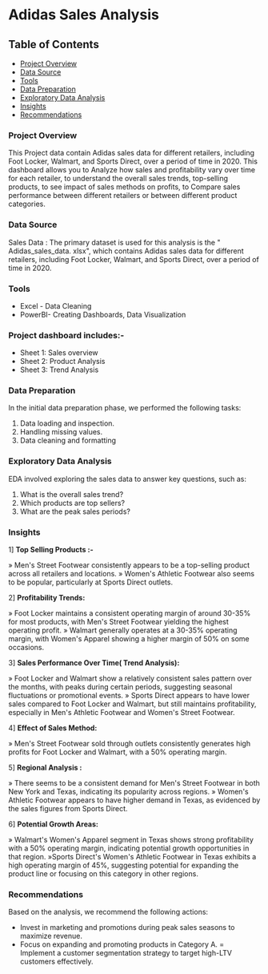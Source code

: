 # Adidas Sales Analysis

## Table of Contents
- [Project Overview](#project-overview)
- [Data Source](#data-source)
- [Tools](#tools)
- [Data Preparation](#data-preparation)
- [Exploratory Data Analysis](#exploratory-data-analysis)
- [Insights](#insights)
- [Recommendations](#recommendations)


### Project Overview

This Project data contain Adidas sales data for different retailers, including Foot Locker, Walmart, and Sports Direct, over a period of time in 2020. 
This dashboard allows you to Analyze how sales and profitability vary over time for each retailer, to understand the overall sales trends, top-selling products, to see impact of sales methods on profits, to Compare sales performance between different retailers or between different product categories.

### Data Source 

Sales Data : The primary dataset is used for this analysis is the " Adidas_sales_data. xlsx", which contains Adidas sales data for different retailers, including Foot Locker, Walmart, and Sports Direct, over a period of time in 2020. 

### Tools 

- Excel - Data Cleaning
- PowerBI- Creating Dashboards, Data Visualization

### Project dashboard includes:-

- Sheet 1: Sales overview
- Sheet 2: Product Analysis 
- Sheet 3: Trend Analysis 

 ### Data Preparation

In the initial data preparation phase, we performed the following tasks:
1. Data loading and inspection.
2. Handling missing values.
3. Data cleaning and formatting

### Exploratory Data Analysis

EDA involved exploring the sales data to answer key questions, such as:
1. What is the overall sales trend?
2. Which products are top sellers?
3. What are the peak sales periods?

### Insights

1] **Top Selling Products :-**

» Men's Street Footwear consistently appears to be a top-selling product across all retailers and locations.
» Women's Athletic Footwear also seems to be popular, particularly at Sports Direct outlets.

2] **Profitability Trends:**

» Foot Locker maintains a consistent operating margin of around 30-35% for most products, with Men's Street Footwear yielding the highest operating profit.
» Walmart generally operates at a 30-35% operating margin, with Women's Apparel showing a higher margin of 50% on some occasions.

3] **Sales Performance Over Time( Trend Analysis):**

» Foot Locker and Walmart show a relatively consistent sales pattern over the months, with peaks during certain periods, suggesting seasonal fluctuations or promotional events.
» Sports Direct appears to have lower sales compared to Foot Locker and Walmart, but still maintains profitability, especially in Men's Athletic Footwear and Women's Street Footwear.

4] **Effect of Sales Method:**

» Men's Street Footwear sold through outlets consistently generates high profits for Foot Locker and Walmart, with a 50% operating margin. 

5] **Regional Analysis :**

» There seems to be a consistent demand for Men's Street Footwear in both New York and Texas, indicating its popularity across regions.
» Women's Athletic Footwear appears to have higher demand in Texas, as evidenced by the sales figures from Sports Direct.

6] **Potential Growth Areas:**

» Walmart's Women's Apparel segment in Texas shows strong profitability with a 50% operating margin, indicating potential growth opportunities in that region.
»Sports Direct's Women's Athletic Footwear in Texas exhibits a high operating margin of 45%, suggesting potential for expanding the product line or focusing on this category in other regions.

### Recommendations

Based on the analysis, we recommend the following actions:
- Invest in marketing and promotions during peak sales seasons to maximize revenue.
- Focus on expanding and promoting products in Category A.
= Implement a customer segmentation strategy to target high-LTV customers effectively.
